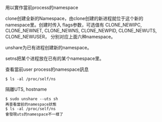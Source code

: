 用以實作當前process的namespace


clone创建全新的Namespace，由clone创建的新进程就位于这个新的namespace里。创建时传入 flags参数，可选值有 CLONE_NEWIPC, CLONE_NEWNET, CLONE_NEWNS, CLONE_NEWPID, CLONE_NEWUTS, CLONE_NEWUSER， 分别对应上面六种namespace。

unshare为已有进程创建新的namespace。

setns把某个进程放在已有的某个namespace里。



查看當前user process的namespace訊息
```
$ ls -al /proc/self/ns
```


隔離UTS, hostname
```
$ sudo unshare --uts sh 
再查看當前的namespace狀態
$ ls -al /proc/self/ns
會發現uts的namespace不一樣了
```

